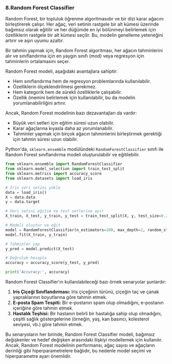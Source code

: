 ### 8.Random Forest Classifier

Random Forest, bir topluluk öğrenme algoritmasıdır ve bir dizi karar ağacını birleştirerek çalışır. Her ağaç, veri setinin rastgele bir alt kümesi üzerinde bağımsız olarak eğitilir ve her düğümde en iyi bölünmeyi belirlemek için özelliklerin rastgele bir alt kümesi seçilir. Bu, modelin genelleme yeteneğini artırır ve aşırı uyumu azaltır.

Bir tahmin yapmak için, Random Forest algoritması, her ağacın tahminlerini alır ve sınıflandırma için en yaygın sınıfı (mod) veya regresyon için tahminlerin ortalamasını seçer.

Random Forest modeli, aşağıdaki avantajlara sahiptir:

- Hem sınıflandırma hem de regresyon problemlarında kullanılabilir.
- Özelliklerin ölçeklendirilmesi gerekmez.
- Hem kategorik hem de sürekli özelliklerle çalışabilir.
- Özellik önemini belirlemek için kullanılabilir, bu da modelin yorumlanabilirliğini artırır.

Ancak, Random Forest modelinin bazı dezavantajları da vardır:

- Büyük veri setleri için eğitim süresi uzun olabilir.
- Karar ağaçlarına kıyasla daha az yorumlanabilir.
- Tahminler yapmak için birçok ağacın tahminlerini birleştirmek gerektiği için tahmin süresi uzun olabilir.

Python'da, `sklearn.ensemble` modülündeki `RandomForestClassifier` sınıfı ile Random Forest sınıflandırma modeli oluşturulabilir ve eğitilebilir.

```python
from sklearn.ensemble import RandomForestClassifier
from sklearn.model_selection import train_test_split
from sklearn.metrics import accuracy_score
from sklearn.datasets import load_iris

# Iris veri setini yükle
data = load_iris()
X = data.data
y = data.target

# Veri setini eğitim ve test setlerine ayır
X_train, X_test, y_train, y_test = train_test_split(X, y, test_size=0.2, random_state=42)

# Modeli oluştur ve eğit
model = RandomForestClassifier(n_estimators=100, max_depth=2, random_state=42)
model.fit(X_train, y_train)

# Tahminler yap
y_pred = model.predict(X_test)

# Doğruluk hesapla
accuracy = accuracy_score(y_test, y_pred)

print('Accuracy:', accuracy)
```

Random Forest Classifier'ın kullanılabileceği bazı örnek senaryolar şunlardır:

1. **Iris Çiçeği Sınıflandırması:** Iris çiçeğinin türünü, çiçeğin taç ve çanak yapraklarının boyutlarına göre tahmin etmek.
2. **E-posta Spam Tespiti:** Bir e-postanın spam olup olmadığını, e-postanın içeriğine göre tahmin etmek.
3. **Hastalık Teşhisi:** Bir hastanın belirli bir hastalığa sahip olup olmadığını, çeşitli sağlık göstergelerine (örneğin, yaş, kan basıncı, kolesterol seviyesi, vb.) göre tahmin etmek.

Bu senaryoların her birinde, Random Forest Classifier modeli, bağımsız değişkenler ve hedef değişken arasındaki ilişkiyi modellemek için kullanılır. Ancak, Random Forest modelinin performansı, ağaç sayısı ve ağaçların derinliği gibi hiperparametrelere bağlıdır, bu nedenle model seçimi ve hiperparametre ayarı önemlidir.
